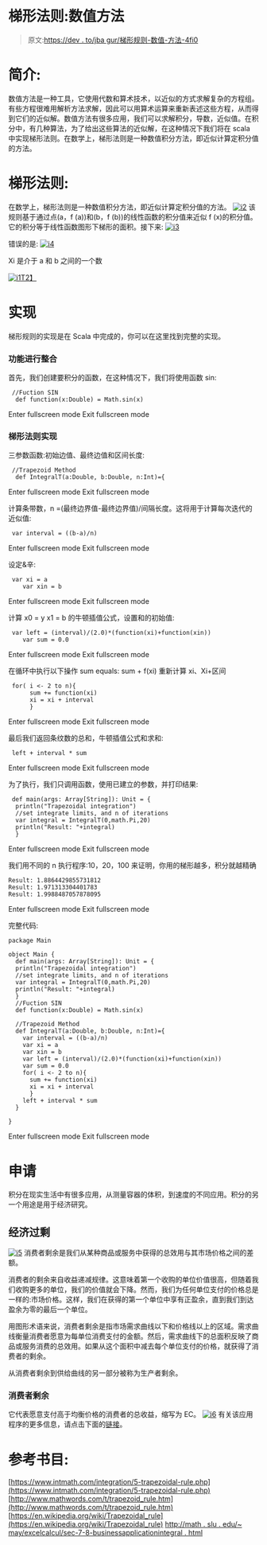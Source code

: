 # 梯形法则:数值方法

> 原文:[https://dev . to/jba gur/梯形规则-数值-方法-4fi0](https://dev.to/jbagur/trapezoidal-rule-numerical-methods-4fi0)

# 简介:

数值方法是一种工具，它使用代数和算术技术，以近似的方式求解复杂的方程组。有些方程很难用解析方法求解，因此可以用算术运算来重新表述这些方程，从而得到它们的近似解。数值方法有很多应用，我们可以求解积分，导数，近似值。在积分中，有几种算法，为了给出这些算法的近似解，在这种情况下我们将在 scala 中实现梯形法则。在数学上，梯形法则是一种数值积分方法，即近似计算定积分值的方法。

# 梯形法则:

在数学上，梯形法则是一种数值积分方法，即近似计算定积分值的方法。
[![i2](../Images/4256bc3d28d3e0d1ea207d995c5222ca.png)](https://res.cloudinary.com/practicaldev/image/fetch/s--kP3tYBfT--/c_limit%2Cf_auto%2Cfl_progressive%2Cq_auto%2Cw_880/http://res.cloudinary.com/dzbxcbntl/image/upload/v1526755300/Selection_004.png) 
该规则基于通过点(a，f (a))和(b，f (b))的线性函数的积分值来近似 f (x)的积分值。它的积分等于线性函数图形下梯形的面积。接下来:
[![i3](../Images/4688dceaf97ff0f09a1d889eddc7eba1.png)](https://res.cloudinary.com/practicaldev/image/fetch/s--MKmLum13--/c_limit%2Cf_auto%2Cfl_progressive%2Cq_auto%2Cw_880/http://res.cloudinary.com/dzbxcbntl/image/upload/v1526755300/Selection_005.png)

错误的是:
[![i4](../Images/55f7fa158303a5f0b30665831c8c62de.png)](https://res.cloudinary.com/practicaldev/image/fetch/s--NCS-5YbV--/c_limit%2Cf_auto%2Cfl_progressive%2Cq_auto%2Cw_880/http://res.cloudinary.com/dzbxcbntl/image/upload/v1526755300/Selection_006.png)

Xi 是介于 a 和 b 之间的一个数

[![i1](../Images/9ec582747ee37754330e6d4d7f9f7ee5.png)T2】](https://res.cloudinary.com/practicaldev/image/fetch/s--_ynRHX8v--/c_limit%2Cf_auto%2Cfl_progressive%2Cq_auto%2Cw_880/https://upload.wikimedia.org/wikipedia/commons/d/dd/Trapezoidal_rule_illustration.png)

# 实现

梯形规则的实现是在 Scala 中完成的，你可以在这里找到完整的实现。

### 功能进行整合

首先，我们创建要积分的函数，在这种情况下，我们将使用函数 sin:

```
 //Fuction SIN
  def function(x:Double) = Math.sin(x) 
```

Enter fullscreen mode Exit fullscreen mode

### 梯形法则实现

三参数函数:初始边值、最终边值和区间长度:

```
 //Trapezoid Method
  def IntegralT(a:Double, b:Double, n:Int)={ 
```

Enter fullscreen mode Exit fullscreen mode

计算条带数，n =(最终边界值-最终边界值)/间隔长度。这将用于计算每次迭代的近似值:

```
 var interval = ((b-a)/n) 
```

Enter fullscreen mode Exit fullscreen mode

设定&辛:

```
 var xi = a
    var xin = b 
```

Enter fullscreen mode Exit fullscreen mode

计算 x0 = y x1 = b 的牛顿插值公式，设置和的初始值:

```
 var left = (interval)/(2.0)*(function(xi)+function(xin))
    var sum = 0.0 
```

Enter fullscreen mode Exit fullscreen mode

在循环中执行以下操作
sum equals: sum + f(xi)
重新计算 xi、Xi+区间

```
 for( i <- 2 to n){
      sum += function(xi)
      xi = xi + interval
      } 
```

Enter fullscreen mode Exit fullscreen mode

最后我们返回条纹数的总和，牛顿插值公式和求和:

```
 left + interval * sum 
```

Enter fullscreen mode Exit fullscreen mode

为了执行，我们只调用函数，使用已建立的参数，并打印结果:

```
 def main(args: Array[String]): Unit = {
  println("Trapezoidal integration") 
  //set integrate limits, and n of iterations
  var integral = IntegralT(0,math.Pi,20)
  println("Result: "+integral)
  } 
```

Enter fullscreen mode Exit fullscreen mode

我们用不同的 n 执行程序:10，20，100 来证明，你用的梯形越多，积分就越精确

```
Result: 1.8864429855731812
Result: 1.971313304401783
Result: 1.9988487057878095 
```

Enter fullscreen mode Exit fullscreen mode

完整代码:

```
package Main

object Main {
  def main(args: Array[String]): Unit = {
  println("Trapezoidal integration") 
  //set integrate limits, and n of iterations
  var integral = IntegralT(0,math.Pi,20)
  println("Result: "+integral)
  }
  //Fuction SIN
  def function(x:Double) = Math.sin(x)

  //Trapezoid Method
  def IntegralT(a:Double, b:Double, n:Int)={
    var interval = ((b-a)/n)
    var xi = a
    var xin = b
    var left = (interval)/(2.0)*(function(xi)+function(xin))
    var sum = 0.0
    for( i <- 2 to n){
      sum += function(xi)
      xi = xi + interval
      }
    left + interval * sum
  }

} 
```

Enter fullscreen mode Exit fullscreen mode

# 申请

积分在现实生活中有很多应用，从测量容器的体积，到速度的不同应用。积分的另一个用途是用于经济研究。

## 经济过剩

[![i5](../Images/3e78402cb1d74823ff53f4f7f0e94dc9.png)](https://res.cloudinary.com/practicaldev/image/fetch/s--9UIcauJV--/c_limit%2Cf_auto%2Cfl_progressive%2Cq_auto%2Cw_880/https://upload.wikimedia.org/wikipedia/commons/d/d7/Economic-surpluses.svg) 
消费者剩余是我们从某种商品或服务中获得的总效用与其市场价格之间的差额。

消费者的剩余来自收益递减规律。这意味着第一个收购的单位价值很高，但随着我们收购更多的单位，我们的价值就会下降。然而，我们为任何单位支付的价格总是一样的:市场价格。这样，我们在获得的第一个单位中享有正盈余，直到我们到达盈余为零的最后一个单位。

用图形术语来说，消费者剩余是指市场需求曲线以下和价格线以上的区域。需求曲线衡量消费者愿意为每单位消费支付的金额。然后，需求曲线下的总面积反映了商品或服务消费的总效用。如果从这个面积中减去每个单位支付的价格，就获得了消费者的剩余。

从消费者剩余到供给曲线的另一部分被称为生产者剩余。

### 消费者剩余

它代表愿意支付高于均衡价格的消费者的总收益，缩写为 EC。
[![i6](../Images/b95e1ba3f370b280956b8c32eb22971c.png)](https://res.cloudinary.com/practicaldev/image/fetch/s--RLXAMIbx--/c_limit%2Cf_auto%2Cfl_progressive%2Cq_auto%2Cw_880/http://res.cloudinary.com/dzbxcbntl/image/upload/v1526762212/Screenshot_from_2018-05-19_14-35-05.png) 
有关该应用程序的更多信息，请点击下面的[链接](https://en.wikipedia.org/wiki/Economic_surplus)。

# 参考书目:

[https://www.intmath.com/integration/5-trapezoidal-rule.php](https://www.intmath.com/integration/5-trapezoidal-rule.php)
[http://www.mathwords.com/t/trapezoid_rule.htm](http://www.mathwords.com/t/trapezoid_rule.htm)
[https://en.wikipedia.org/wiki/Trapezoidal_rule](https://en.wikipedia.org/wiki/Trapezoidal_rule)
[http://math . slu . edu/~ may/excelcalcul/sec-7-8-businessapplicationintegral . html](http://math.slu.edu/%7Emay/ExcelCalculus/sec-7-8-BusinessApplicationsIntegral.html)